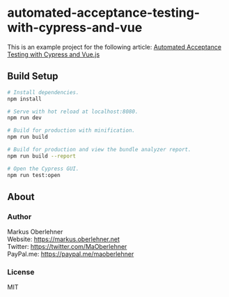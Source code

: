 # automated-acceptance-testing-with-cypress-and-vue

This is an example project for the following article: [Automated Acceptance Testing with Cypress and Vue.js](https://markus.oberlehner.net/blog/automated-acceptance-testing-with-cypress-and-vue-setup)

## Build Setup

``` bash
# Install dependencies.
npm install

# Serve with hot reload at localhost:8080.
npm run dev

# Build for production with minification.
npm run build

# Build for production and view the bundle analyzer report.
npm run build --report

# Open the Cypress GUI.
npm run test:open
```

## About

### Author

Markus Oberlehner  
Website: https://markus.oberlehner.net  
Twitter: https://twitter.com/MaOberlehner  
PayPal.me: https://paypal.me/maoberlehner

### License

MIT
